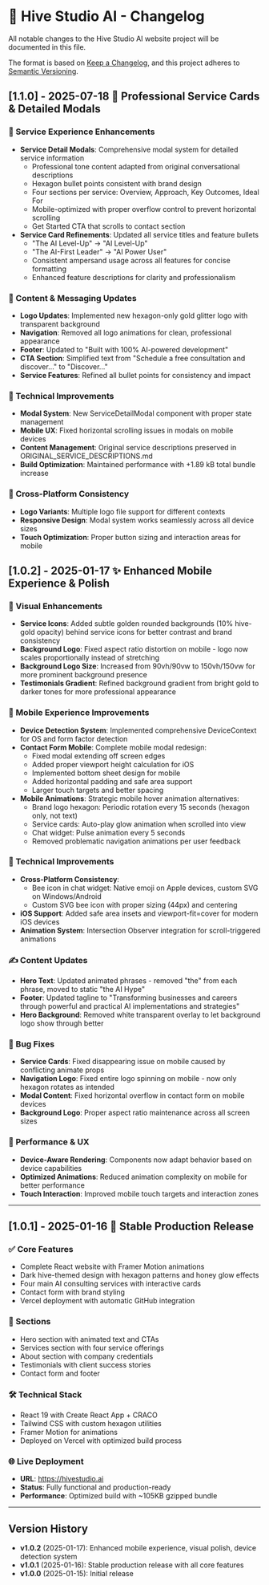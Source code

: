 # 🐝 Hive Studio AI - Changelog

All notable changes to the Hive Studio AI website project will be documented in this file.

The format is based on [Keep a Changelog](https://keepachangelog.com/en/1.0.0/),
and this project adheres to [Semantic Versioning](https://semver.org/spec/v2.0.0.html).

## [1.1.0] - 2025-07-18 🎯 Professional Service Cards & Detailed Modals

### 🎨 Service Experience Enhancements
- **Service Detail Modals**: Comprehensive modal system for detailed service information
  - Professional tone content adapted from original conversational descriptions
  - Hexagon bullet points consistent with brand design
  - Four sections per service: Overview, Approach, Key Outcomes, Ideal For
  - Mobile-optimized with proper overflow control to prevent horizontal scrolling
  - Get Started CTA that scrolls to contact section
- **Service Card Refinements**: Updated all service titles and feature bullets
  - "The AI Level-Up" → "AI Level-Up"
  - "The AI-First Leader" → "AI Power User" 
  - Consistent ampersand usage across all features for concise formatting
  - Enhanced feature descriptions for clarity and professionalism

### 🎯 Content & Messaging Updates
- **Logo Updates**: Implemented new hexagon-only gold glitter logo with transparent background
- **Navigation**: Removed all logo animations for clean, professional appearance  
- **Footer**: Updated to "Built with 100% AI-powered development"
- **CTA Section**: Simplified text from "Schedule a free consultation and discover..." to "Discover..."
- **Service Features**: Refined all bullet points for consistency and impact

### 🔧 Technical Improvements
- **Modal System**: New ServiceDetailModal component with proper state management
- **Mobile UX**: Fixed horizontal scrolling issues in modals on mobile devices
- **Content Management**: Original service descriptions preserved in ORIGINAL_SERVICE_DESCRIPTIONS.md
- **Build Optimization**: Maintained performance with +1.89 kB total bundle increase

### 📱 Cross-Platform Consistency
- **Logo Variants**: Multiple logo file support for different contexts
- **Responsive Design**: Modal system works seamlessly across all device sizes
- **Touch Optimization**: Proper button sizing and interaction areas for mobile

## [1.0.2] - 2025-01-17 ✨ Enhanced Mobile Experience & Polish

### 🎨 Visual Enhancements
- **Service Icons**: Added subtle golden rounded backgrounds (10% hive-gold opacity) behind service icons for better contrast and brand consistency
- **Background Logo**: Fixed aspect ratio distortion on mobile - logo now scales proportionally instead of stretching
- **Background Logo Size**: Increased from 90vh/90vw to 150vh/150vw for more prominent background presence
- **Testimonials Gradient**: Refined background gradient from bright gold to darker tones for more professional appearance

### 📱 Mobile Experience Improvements
- **Device Detection System**: Implemented comprehensive DeviceContext for OS and form factor detection
- **Contact Form Mobile**: Complete mobile modal redesign:
  - Fixed modal extending off screen edges
  - Added proper viewport height calculation for iOS
  - Implemented bottom sheet design for mobile
  - Added horizontal padding and safe area support
  - Larger touch targets and better spacing
- **Mobile Animations**: Strategic mobile hover animation alternatives:
  - Brand logo hexagon: Periodic rotation every 15 seconds (hexagon only, not text)
  - Service cards: Auto-play glow animation when scrolled into view
  - Chat widget: Pulse animation every 5 seconds
  - Removed problematic navigation animations per user feedback

### 🔧 Technical Improvements
- **Cross-Platform Consistency**: 
  - Bee icon in chat widget: Native emoji on Apple devices, custom SVG on Windows/Android
  - Custom SVG bee icon with proper sizing (44px) and centering
- **iOS Support**: Added safe area insets and viewport-fit=cover for modern iOS devices
- **Animation System**: Intersection Observer integration for scroll-triggered animations

### ✍️ Content Updates
- **Hero Text**: Updated animated phrases - removed "the" from each phrase, moved to static "the AI Hype"
- **Footer**: Updated tagline to "Transforming businesses and careers through powerful and practical AI implementations and strategies"
- **Hero Background**: Removed white transparent overlay to let background logo show through better

### 🐛 Bug Fixes
- **Service Cards**: Fixed disappearing issue on mobile caused by conflicting animate props
- **Navigation Logo**: Fixed entire logo spinning on mobile - now only hexagon rotates as intended
- **Modal Content**: Fixed horizontal overflow in contact form on mobile devices
- **Background Logo**: Proper aspect ratio maintenance across all screen sizes

### 🚀 Performance & UX
- **Device-Aware Rendering**: Components now adapt behavior based on device capabilities
- **Optimized Animations**: Reduced animation complexity on mobile for better performance
- **Touch Interaction**: Improved mobile touch targets and interaction zones

---

## [1.0.1] - 2025-01-16 🚀 Stable Production Release

### ✅ Core Features
- Complete React website with Framer Motion animations
- Dark hive-themed design with hexagon patterns and honey glow effects
- Four main AI consulting services with interactive cards
- Contact form with brand styling
- Vercel deployment with automatic GitHub integration

### 🎯 Sections
- Hero section with animated text and CTAs
- Services section with four service offerings
- About section with company credentials
- Testimonials with client success stories
- Contact form and footer

### 🛠️ Technical Stack
- React 19 with Create React App + CRACO
- Tailwind CSS with custom hexagon utilities
- Framer Motion for animations
- Deployed on Vercel with optimized build process

### 🌐 Live Deployment
- **URL**: https://hivestudio.ai
- **Status**: Fully functional and production-ready
- **Performance**: Optimized build with ~105KB gzipped bundle

---

## Version History

- **v1.0.2** (2025-01-17): Enhanced mobile experience, visual polish, device detection system
- **v1.0.1** (2025-01-16): Stable production release with all core features
- **v1.0.0** (2025-01-15): Initial release